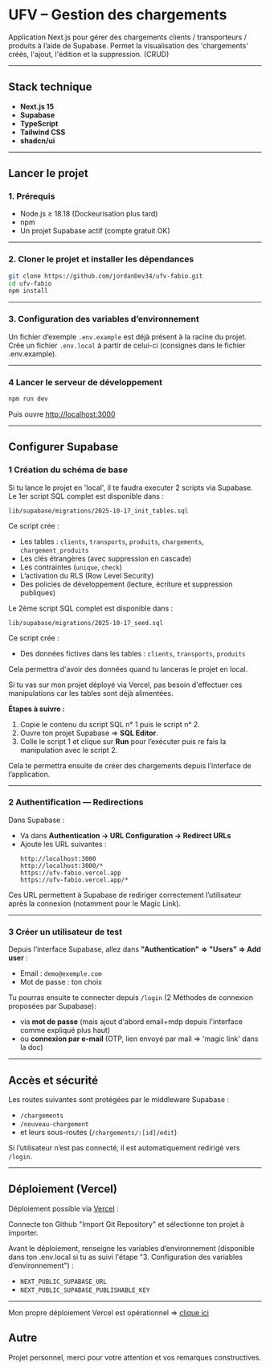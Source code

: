 # UFV – Gestion des chargements

Application Next.js pour gérer des chargements clients / transporteurs / produits à l’aide de Supabase. 
Permet la visualisation des 'chargements' créés, l'ajout, l'édition et la suppression. (CRUD)

---

## Stack technique
- **Next.js 15**
- **Supabase**
- **TypeScript**
- **Tailwind CSS**
- **shadcn/ui**

---

## Lancer le projet

### 1. Prérequis
- Node.js ≥ 18.18 (Dockeurisation plus tard)  
- npm  
- Un projet Supabase actif (compte gratuit OK)

---

### 2. Cloner le projet et installer les dépendances
```bash
git clone https://github.com/jordanDev34/ufv-fabio.git
cd ufv-fabio
npm install
```

---

### 3. Configuration des variables d’environnement

Un fichier d’exemple `.env.example` est déjà présent à la racine du projet.  
Crée un fichier `.env.local` à partir de celui-ci (consignes dans le fichier .env.example).

---

### 4 Lancer le serveur de développement

```bash
npm run dev
```

Puis ouvre [http://localhost:3000](http://localhost:3000)

---

## Configurer Supabase

### 1 Création du schéma de base

Si tu lance le projet en 'local', il te faudra executer 2 scripts via Supabase.
Le 1er script SQL complet est disponible dans :
```
lib/supabase/migrations/2025-10-17_init_tables.sql
```

Ce script crée :
- Les tables : `clients`, `transports`, `produits`, `chargements`, `chargement_produits`
- Les clés étrangères (avec suppression en cascade)
- Les contraintes (`unique`, `check`)
- L’activation du RLS (Row Level Security)
- Des policies de développement (lecture, écriture et suppression publiques)

Le 2ème script SQL complet est disponible dans :
```
lib/supabase/migrations/2025-10-17_seed.sql
```

Ce script crée :
- Des données fictives dans les tables : `clients`, `transports`, `produits`

Cela permettra d'avoir des données quand tu lanceras le projet en local.

Si tu vas sur mon projet déployé via Vercel, pas besoin d'effectuer ces manipulations car les tables sont déjà alimentées.

**Étapes à suivre :**
1. Copie le contenu du script SQL n° 1 puis le script n° 2.  
2. Ouvre ton projet Supabase => **SQL Editor**.  
3. Colle le script 1 et clique sur **Run** pour l’exécuter puis re fais la manipulation avec le script 2.  

Cela te permettra ensuite de créer des chargements depuis l’interface de l’application.

---

### 2 Authentification — Redirections

Dans Supabase :
- Va dans **Authentication → URL Configuration → Redirect URLs**
- Ajoute les URL suivantes :
  ```
  http://localhost:3000
  http://localhost:3000/*
  https://ufv-fabio.vercel.app
  https://ufv-fabio.vercel.app/*

  ```
Ces URL permettent à Supabase de rediriger correctement l’utilisateur après la connexion (notamment pour le Magic Link).

---

### 3 Créer un utilisateur de test

Depuis l’interface Supabase, allez dans **"Authentication" => "Users" => Add user** :
- Email : `demo@exemple.com`
- Mot de passe : ton choix

Tu pourras ensuite te connecter depuis `/login` (2 Méthodes de connexion proposées par Supabase):
- via **mot de passe** (mais ajout d'abord email+mdp depuis l'interface comme expliqué plus haut)
- ou **connexion par e-mail** (OTP, lien envoyé par mail => 'magic link' dans la doc)
---

## Accès et sécurité

Les routes suivantes sont protégées par le middleware Supabase :
- `/chargements`
- `/nouveau-chargement`
- et leurs sous-routes (`/chargements/:[id]/edit`)

Si l’utilisateur n’est pas connecté, il est automatiquement redirigé vers `/login`.

---

## Déploiement (Vercel)
Déploiement possible via [Vercel](https://vercel.com) :

Connecte ton Github "Import Git Repository" et sélectionne ton projet à importer.

Avant le déploiement, renseigne les variables d’environnement (disponible dans ton .env.local si tu as suivi l'étape "3. Configuration des variables d’environnement") :
  - `NEXT_PUBLIC_SUPABASE_URL`
  - `NEXT_PUBLIC_SUPABASE_PUBLISHABLE_KEY`
---

Mon propre déploiement Vercel est opérationnel => [clique ici](https://ufv-fabio.vercel.app/login)

## Autre
Projet personnel, merci pour votre attention et vos remarques constructives.
